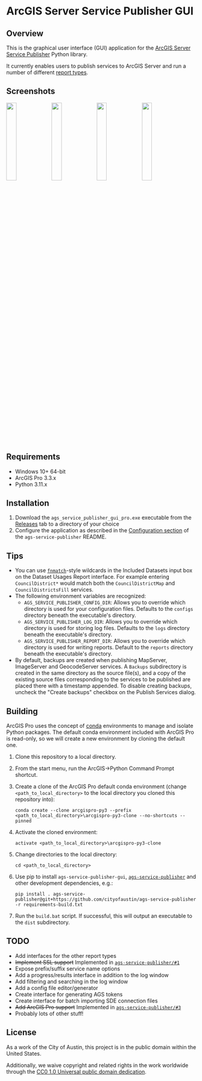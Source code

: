 # ArcGIS Server Service Publisher GUI

## Overview

This is the graphical user interface (GUI) application for the [ArcGIS Server Service Publisher](https://github.com/cityofaustin/ags-service-publisher) Python library.

It currently enables users to publish services to ArcGIS Server and run a number of different [report types](https://github.com/cityofaustin/ags-service-publisher#generate-reports).

## Screenshots

<img src="https://user-images.githubusercontent.com/8584785/52435434-7cb3bc80-2ad7-11e9-8720-6c43ecfe87ad.png" width="23%"></img> <img src="https://user-images.githubusercontent.com/8584785/52435442-7faead00-2ad7-11e9-98cd-318db72abc33.png" width="23%"></img> <img src="https://user-images.githubusercontent.com/8584785/52435657-fcda2200-2ad7-11e9-9f32-43969281b6ae.png" width="23%"></img> <img src="https://user-images.githubusercontent.com/8584785/58494154-1318f600-813a-11e9-9a2f-c3068f4cc9ee.png" width="23%"></img> 

## Requirements

- Windows 10+ 64-bit
- ArcGIS Pro 3.3.x
- Python 3.11.x

## Installation

1. Download the `ags_service_publisher_gui_pro.exe` executable from the [Releases](https://github.com/cityofaustin/ags-service-publisher-gui/releases) tab to a directory of your choice
2. Configure the application as described in the [Configuration section](https://github.com/cityofaustin/ags-service-publisher#configuration) of the `ags-service-publisher` README.

## Tips

- You can use [`fnmatch`][1]-style wildcards in the Included Datasets input box on the Dataset Usages Report interface. For example entering `CouncilDistrict*` would match both the `CouncilDistrictMap` and `CouncilDistrictsFill` services.
- The following environment variables are recognized:
    - `AGS_SERVICE_PUBLISHER_CONFIG_DIR`: Allows you to override which directory is used for your configuration files. Defaults to the
      `configs` directory beneath the executable's directory.
    - `AGS_SERVICE_PUBLISHER_LOG_DIR`: Allows you to override which directory is used for storing log files. Defaults to the `logs`
        directory beneath the executable's directory.
    - `AGS_SERVICE_PUBLISHER_REPORT_DIR`: Allows you to override which directory is used for writing reports. Default to the `reports` directory beneath the executable's directory.
- By default, backups are created when publishing MapServer, ImageServer and GeocodeServer services. A `Backups` subdirectory is created in the same directory as the source file(s), and a copy of the existing source files corresponding to the services to be published are placed there with a timestamp appended. To disable creating backups, uncheck the "Create backups" checkbox on the Publish Services dialog.

## Building

ArcGIS Pro uses the concept of [conda][2] environments to manage and isolate Python packages. The default conda environment included with ArcGIS Pro is read-only, so we will create a new environment by cloning the default one.

1. Clone this repository to a local directory.

2. From the start menu, run the ArcGIS->Python Command Prompt shortcut.

3. Create a clone of the ArcGIS Pro default conda environment (change `<path_to_local_directory>` to the local directory you cloned this repository into):

    `conda create --clone arcgispro-py3 --prefix <path_to_local_directory>\arcgispro-py3-clone --no-shortcuts --pinned`

4. Activate the cloned environment:

    `activate <path_to_local_directory>\arcgispro-py3-clone`

5. Change directories to the local directory:

    `cd <path_to_local_directory>`

6. Use pip to install `ags-service-publisher-gui`, [`ags-service-publisher`](https://github.com/cityofaustin/ags-service-publisher) and other development dependencies, e.g.:

   ```
   pip install . ags-service-publisher@git+https://github.com/cityofaustin/ags-service-publisher -r requirements-build.txt
   ```
4. Run the `build.bat` script. If successful, this will output an executable to the `dist` subdirectory.

## TODO

- Add interfaces for the other report types
- ~~Implement SSL support~~ Implemented in [`ags-service-publisher/#1`](https://github.com/cityofaustin/ags-service-publisher/pull/1)
- Expose prefix/suffix service name options
- Add a progress/results interface in addition to the log window
- Add filtering and searching in the log window
- Add a config file editor/generator
- Create interface for generating AGS tokens
- Create interface for batch importing SDE connection files
- ~~Add ArcGIS Pro support~~ Implemented in [`ags-service-publisher/#3`](https://github.com/cityofaustin/ags-service-publisher/pull/3)
- Probably lots of other stuff!

## License

As a work of the City of Austin, this project is in the public domain within the United States.

Additionally, we waive copyright and related rights in the work worldwide through the [CC0 1.0 Universal public domain dedication](https://creativecommons.org/publicdomain/zero/1.0/).

[1]: https://docs.python.org/3/library/fnmatch.html
[2]: https://pro.arcgis.com/en/pro-app/latest/arcpy/get-started/what-is-conda.htm

